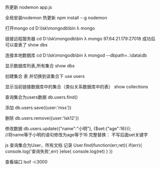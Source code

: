热更新
nodemon app.js

全局安装nodemon 热更新
npm install --g nodemon

打开mongo
cd D:\lsk\mongodb\bin
λ mongo

链接远程服务器
cd D:\lsk\mongodb\bin 
λ mongo 97.64.21.179:27018
成功后 可以查表了  show dbs

连接本地数据库
cd D:\lsk\mongodb\bin 
λ mongod --dbpath=..\data\db

显示数据库列表,所有集合
show dbs

创建集合 表  并切换到该集合下
use users

显示当前链接数据库中的集合（类似关系数据库中的表）
show collections

查询集合为users数据
db.users.find()

添加
db.users.save({user:'mss'})

删除
db.users.remove({user:'lsk12'})

修改数据
db.users.update({"name":"小明"}, {$set:{"age":16}});   
//将name等于小明的语句修改为age等于16
完整替换：
不写后面set关键字

js 查询集合为User，所有文档 记录
 User.find(function(err,ret){
    if(err){
        console.log('查询失败',err)
    }else{
        console.log(ret)
    }
})

查看端口
lsof -i:3000